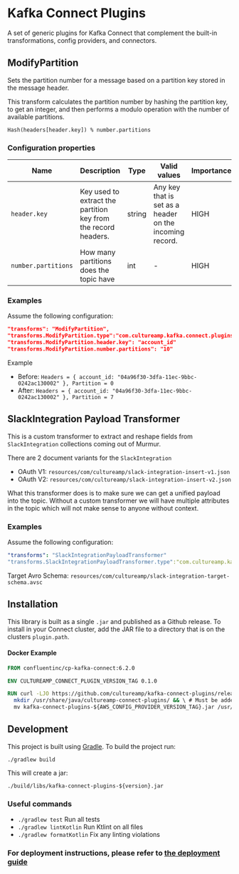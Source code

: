 # Kafka Connect Plugins

A set of generic plugins for Kafka Connect that complement the built-in transformations, config providers, and connectors.

## ModifyPartition

Sets the partition number for a message based on a partition key stored in the message header.

This transform calculates the partition number by hashing the partition key, to get an integer, and then performs a modulo operation with the number of available partitions.

```
Hash(headers[header.key]) % number.partitions
```

### Configuration properties

|Name|Description|Type|Valid values|Importance|
|---|---|---|---|---|
|`header.key`|Key used to extract the partition key from the record headers.|string|Any key that is set as a header on the incoming record.|HIGH
|`number.partitions`|How many partitions does the topic have|int|-|HIGH

### Examples

Assume the following configuration:

```json
"transforms": "ModifyPartition",
"transforms.ModifyPartition.type":"com.cultureamp.kafka.connect.plugins.transforms.ModifyPartition",
"transforms.ModifyPartition.header.key": "account_id"
"transforms.ModifyPartition.number.partitions": "10"
```

Example

* Before: `Headers = { account_id: "04a96f30-3dfa-11ec-9bbc-0242ac130002" }, Partition = 0`
* After: `Headers = { account_id: "04a96f30-3dfa-11ec-9bbc-0242ac130002" }, Partition = 7`

## SlackIntegration Payload Transformer

This is a custom transformer to extract and reshape fields from `SlackIntegration` collections coming out of Murmur.

There are 2 document variants for the `SlackIntegration`
- OAuth V1: `resources/com/cultureamp/slack-integration-insert-v1.json`
- OAuth V2: `resources/com/cultureamp/slack-integration-insert-v2.json`

What this transformer does is to make sure we can get a unified payload into the topic. Without a custom transformer we will have multiple attributes in the topic which will not make sense to anyone without context.

### Examples
Assume the following configuration:

```yaml
"transforms": "SlackIntegrationPayloadTransformer"
"transforms.SlackIntegrationPayloadTransformer.type":"com.cultureamp.kafka.connect.transforms.SlackIntegrationPayloadTransformer"
```

Target Avro Schema: `resources/com/cultureamp/slack-integration-target-schema.avsc`

## Installation
This library is built as a single `.jar` and published as a Github release. To install in your Connect cluster, add the JAR file to a directory that is on the clusters `plugin.path`.

#### Docker Example
```dockerfile
FROM confluentinc/cp-kafka-connect:6.2.0

ENV CULTUREAMP_CONNECT_PLUGIN_VERSION_TAG 0.1.0

RUN curl -LJO https://github.com/cultureamp/kafka-connect-plugins/releases/download/${CULTUREAMP_CONNECT_PLUGIN_VERSION_TAG}/kafka-connect-plugins-${CULTUREAMP_CONNECT_PLUGIN_VERSION_TAG}.jar && \
  mkdir /usr/share/java/cultureamp-connect-plugins/ && \ # Must be added to your `plugin.path`
  mv kafka-connect-plugins-${AWS_CONFIG_PROVIDER_VERSION_TAG}.jar /usr/share/java/cultureamp-connect-plugins/
```


## Development
This project is built using [Gradle][1]. To build the project run:
```
./gradlew build
```

This will create a jar:
```
./build/libs/kafka-connect-plugins-${version}.jar
```

### Useful commands
- `./gradlew test` Run all tests
- `./gradlew lintKotlin` Run Ktlint on all files
- `./gradlew formatKotlin` Fix any linting violations

### For deployment instructions, please refer to [the deployment guide](DEPLOY.md)

[1]: https://gradle.org/
